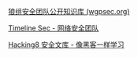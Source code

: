 [狼组安全团队公开知识库 (wgpsec.org)](https://wiki.wgpsec.org/)

[Timeline Sec - 网络安全团队](http://www.timelinesec.com/#coop-section)

[Hacking8 安全文库 - 像黑客一样学习](https://www.hacking8.com/)
